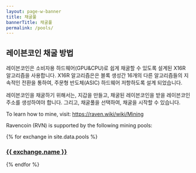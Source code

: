 ```yaml
---
layout: page-w-banner
title: 채굴풀
bannerTitle: 채굴풀
permalink: /pools/
---
```


<div class="page-content">
  <div class="wrapper mt-8 mb-32 m-auto">
    <h2>레이븐코인 채굴 방법</h2>
    <p>레이븐코인은 소비자용 하드웨어(GPU&CPU)로 쉽게 채굴할 수 있도록 설계된 X16R 알고리즘을 사용합니다. X16R 알고리즘은은 블록 생성간 16개의 다른 알고리즘들의 지속적인 전환을 통하여, 주문형 반도체(ASIC) 하드웨어 저항하도록 설계 되었습니다.</p>
    <p>레이븐코인을 채굴하기 위해서는, 지갑을 만들고, 채굴된 레이븐코인을 받을 레이븐코인 주소를 생성하여야 합니다. 그리고, 채굴풀을 선택하여, 채굴을 시작할 수 있습니다.</p>
    <p>To learn how to mine, visit: <a href="https://raven.wiki/wiki/Mining" target="_blank" rel="noopener">https://raven.wiki/wiki/Mining</a></p>
    <p class="mb-8">Ravencoin (RVN) is supported by the following mining pools:</p>
    <div class="flex flex-wrap">
      {% for exchange in site.data.pools %}
      <div class="mb-6 px-2 sm:w-1/2 md:w-1/3 text-center">
        <div class="bg-grey-lighter max-w-sm rounded overflow-hidden shadow-md hover:by-grey">
          <!-- <a class="block px-6 py-8" href="{{ exchange.url }}" target="_blank"><img src="{{ exchange.logo }}" alt="{{ exchange.name }} exchange"/></a> -->
          <h3 class="px-2 py-6 mb-0"><a class="block p-4" href="{{ exchange.url }}" target="_blank">{{ exchange.name }}</a></h3>
        </div>
      </div>
      {% endfor %}
    </div>
  </div>
</div>
